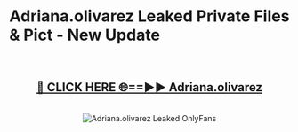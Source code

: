 # Adriana.olivarez Leaked Private Files & Pict - New Update
<br>
<div align="center">
<h2><a href="https://mediafilles.blogspot.com/?title=Adriana.olivarez" rel="nofollow">🔴 CLICK HERE 🌐==►► Adriana.olivarez</a></h2>
<br>
<a href="https://mediafilles.blogspot.com/?title=Adriana.olivarez" rel="nofollow" data-target="animated-image.originalLink"><img src="https://i.ibb.co.com/WyWwxjT/player-gif2.gif" alt="Adriana.olivarez Leaked OnlyFans" style="max-width: 100%; display: inline-block;" data-target="animated-image.originalImage"></a>
</div>
<br>